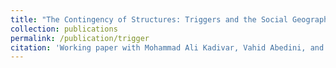 ```yaml
---
title: "The Contingency of Structures: Triggers and the Social Geography of Revolutionary Episodes in Iran 2018 - 2022"
collection: publications
permalink: /publication/trigger
citation: 'Working paper with Mohammad Ali Kadivar, Vahid Abedini, and Samira Barzin.'
---
```


